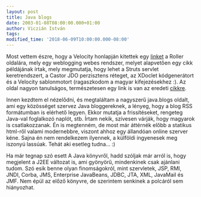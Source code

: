 ```yaml
---
layout: post
title: Java blogs
date: 2003-01-08T08:00:00.000+01:00
author: Viczián István
tags:
modified_time: '2018-06-09T10:00:00.000-08:00'
---
```


Most vettem észre, hogy a Velocity honlapján kitettek egy
[linket](http://www.rollerweblogger.org/index.html) a Roller oldalára,
mely egy weblogging webes rendszer, melyet alapvetően egy cikk
példájának írtak, mely megmutatja, hogy lehet a Struts servlet
keretrendszert, a Castor JDO perzisztens réteget, az XDoclet
kódgenerátort és a Velocity sablonmotort (ragaszkodom a magyar
kifejezésekhez :). Az oldal nagyon tanulságos, természetesen egy link is
van az eredeti
[cikkre](http://www.onjava.com/pub/a/onjava/2002/04/17/wblogosj2ee.html).

Innen kezdtem el nézelődni, és megtaláltam a nagyszerű java.blogs
oldalt, ami egy közösséget szervez Java bloggereknek, a lényeg, hogy a
blog RSS formátumban is elérhető legyen. Ekkor mutatja a frissítéseket,
rengeteg Java-val foglalkozó naplót, stb. Írtam nekik, szívesen várják,
hogy magyarok is csatlakozzanak. Én is megtenném, de most már áttérnék
előbb a statikus html-ről valami modernebbre, viszont ahhoz egy
állandóan online szerver kéne. Sajna én nem rendelkezem ilyennek, a
külföldi ingyenesek meg iszonyú lassúak. Tehát aki esetleg tudna... :)

Ha már tegnap szó esett A Java könyvről, hadd szóljak már arról is, hogy
megjelent a J2EE változat is, ami gyönyörű, mindenkinek csak ajánlani
tudom. Szó esik benne olyan finomságokról, mint szervletek, JSP, RMI,
JNDI, Corba, JMS, Enterprise JavaBeans, JDBC, JTA, XML, JavaMail és JMF.
Nem épül az előző könyvre, de szerintem senkinek a polcáról sem
hiányozhat.
